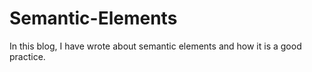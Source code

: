# Semantic-Elements
In this blog, I have wrote about semantic elements and  how it is a good practice.
